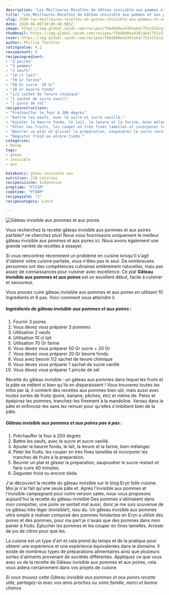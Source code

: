```yaml
---
description: "Les Meilleures Recettes de Gâteau invisible aux pommes et aux poires"
title: "Les Meilleures Recettes de Gâteau invisible aux pommes et aux poires"
slug: 2580-les-meilleures-recettes-de-gateau-invisible-aux-pommes-et-aux-poires
date: 2020-06-06T20:06:40.605Z
image: https://img-global.cpcdn.com/recipes/fbbdb08ea4301abd/751x532cq70/gateau-invisible-aux-pommes-et-aux-poires-photo-principale-de-la-recette.jpg
thumbnail: https://img-global.cpcdn.com/recipes/fbbdb08ea4301abd/751x532cq70/gateau-invisible-aux-pommes-et-aux-poires-photo-principale-de-la-recette.jpg
cover: https://img-global.cpcdn.com/recipes/fbbdb08ea4301abd/751x532cq70/gateau-invisible-aux-pommes-et-aux-poires-photo-principale-de-la-recette.jpg
author: Phillip Thornton
ratingvalue: 4.1
reviewcount: 4
recipeingredient:
- "3 poires"
- "3 pommes"
- "2 oeufs"
- "10 cl lait"
- "70 Gr farine"
- "50 Gr sucre  20 Gr"
- "20 Gr beurre fondu"
- "1/2 sachet de levure chimique"
- "1 sachet de sucre vanill"
- "1 pince de sel"
recipeinstructions:
- "Préchauffer le four à 200 degrés"
- "Battre les oeufs, avec le sucre et sucre vanillé."
- "Ajouter le beurre fondu, le lait, la levure et la farine, bien mélanger."
- "Peler les fruits, les couper en très fines lamelles et incorporer les tranches de fruits à la preparation."
- "Beurrer un plat et glisser la preparation, saupoudrer le sucre restant et faire cuire 40 minutes."
- "Deguster froid ou encore tiède."
categories:
- Resep
tags:
- gteau
- invisible
- aux

katakunci: gteau invisible aux 
nutrition: 218 calories
recipecuisine: Indonesian
preptime: "PT21M"
cooktime: "PT46M"
recipeyield: "2"
recipecategory: Lunch

---
```



![Gâteau invisible aux pommes et aux poires](https://img-global.cpcdn.com/recipes/fbbdb08ea4301abd/751x532cq70/gateau-invisible-aux-pommes-et-aux-poires-photo-principale-de-la-recette.jpg)

Vous recherchez la recette gâteau invisible aux pommes et aux poires parfaite? ne cherchez plus! Nous vous fournissons uniquement le meilleur gâteau invisible aux pommes et aux poires ici. Nous avons également une grande variété de recettes à essayer.

Si vous rencontrez récemment un problème en cuisine lorsqu'il s'agit d'obtenir votre cuisine parfaite, vous n'êtes pas le seul. De nombreuses personnes ont des compétences culinaires entièrement naturelles, mais pas assez de connaissances pour cuisiner avec excellence. Ce plat <strong> Gâteau invisible aux pommes et aux poires </strong> est un excellent début, facile à cuisiner et savoureux.

<!--inarticleads1-->

Vous pouvez cuire gâteau invisible aux pommes et aux poires en utilisant 10 Ingrédients et 6 pas. Voici comment vous atteindre il.

##### Ingrédients de gâteau invisible aux pommes et aux poires :

1. Fournir 3 poires
1. Vous devez vous préparer 3 pommes
1. Utilisation 2 oeufs
1. Utilisation 10 cl lait
1. Utilisation 70 Gr farine
1. Vous devez vous préparer 50 Gr sucre + 20 Gr
1. Vous devez vous préparer 20 Gr beurre fondu
1. Vous avez besoin 1/2 sachet de levure chimique
1. Vous devez vous préparer 1 sachet de sucre vanillé
1. Vous devez vous préparer 1 pincée de sel


Recette du gâteau invisible : un gâteau aux pommes dans lequel les fruits et la pâte se mêlent si bien qu&#39;ils en disparaissent ! Vous trouverez toutes les infos par là, il contient des recettes aux pommes bien sûr, mais aussi avec toutes sortes de fruits (poire, banane, pêches, etc) et même de. Pelez et épépinez les pommes, tranchez-les finement à la mandoline. Versez dans la pâte et enfoncez-les sans les remuer pour qu&#39;elles s&#39;imbibent bien de la pâte. 

<!--inarticleads2-->

##### Gâteau invisible aux pommes et aux poires pas à pas :

1. Préchauffer le four à 200 degrés
1. Battre les oeufs, avec le sucre et sucre vanillé.
1. Ajouter le beurre fondu, le lait, la levure et la farine, bien mélanger.
1. Peler les fruits, les couper en très fines lamelles et incorporer les tranches de fruits à la preparation.
1. Beurrer un plat et glisser la preparation, saupoudrer le sucre restant et faire cuire 40 minutes.
1. Deguster froid ou encore tiède.


J&#39;ai découvert la recette du gâteau invisible sur le blog Eryn folle cuisine. Moi je n&#39;ai fait qu&#39;une seule pâte et. Après l&#39;invisible aux pommes et l&#39;invisible campagnard pour notre version salée, nous vous proposons aujourd&#39;hui la recette du gâteau invisible Des pommes s&#39;abimaient dans mon compotier, une poire se sentait mal aussi, donc je me suis souvenue de ce gâteau très léger (invisible!), issu du. Un gâteau invisible aux pommes ultra simple à realiser composé des pommes fondantes en Eryn a utilisé des poires et des pommes, pour ma part je n&#39;avais que des pommes dans mon panier à fruits. Éplucher les pommes et les couper en fines lamelles. Arroser de jus de citron pour que les. 

<!--inarticleads1-->

<p>
La cuisine est un type d'art et cela prend du temps et de la pratique pour obtenir une expérience et une expérience équivalentes dans le domaine. Il existe de nombreux types de préparations alimentaires ainsi que plusieurs sortes d'aliments provenant de sociétés différentes. Appliquez ce que vous avez vu de la recette de Gâteau invisible aux pommes et aux poires, cela vous aidera certainement dans vos projets de cuisine.
</p>

<p>
<i>Si vous trouvez cette Gâteau invisible aux pommes et aux poires recette utile, partagez-la avec vos amis proches ou votre famille, merci et bonne chance.</i>
</p>
